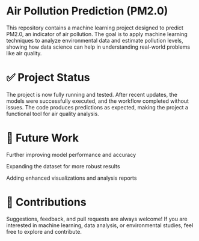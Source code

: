 # Air Pollution Prediction (PM2.0)
 This repository contains a machine learning project designed to predict PM2.0, an indicator of air pollution. The goal is to apply machine learning techniques to analyze environmental data and estimate pollution levels, showing how data science can help in understanding real-world problems like air quality.

# ✅ Project Status

The project is now fully running and tested. After recent updates, the models were successfully executed, and the workflow completed without issues. The code produces predictions as expected, making the project a functional tool for air quality analysis.

# 🚀 Future Work

Further improving model performance and accuracy

Expanding the dataset for more robust results

Adding enhanced visualizations and analysis reports

# 🙌 Contributions

Suggestions, feedback, and pull requests are always welcome!
If you are interested in machine learning, data analysis, or environmental studies, feel free to explore and contribute.
